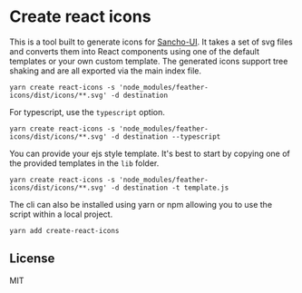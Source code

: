 # Create react icons

This is a tool built to generate icons for [Sancho-UI](http://sancho-ui.com). It takes a set of svg files and converts them into React components using one of the default templates or your own custom template. The generated icons support tree shaking and are all exported via the main index file.

```
yarn create react-icons -s 'node_modules/feather-icons/dist/icons/**.svg' -d destination
```

For typescript, use the `typescript` option.

```
yarn create react-icons -s 'node_modules/feather-icons/dist/icons/**.svg' -d destination --typescript
```

You can provide your ejs style template. It's best to start by copying one of the provided templates in the `lib` folder.

```
yarn create react-icons -s 'node_modules/feather-icons/dist/icons/**.svg' -d destination -t template.js
```

The cli can also be installed using yarn or npm allowing you to use the script within a local project.

```
yarn add create-react-icons
```

## License

MIT
